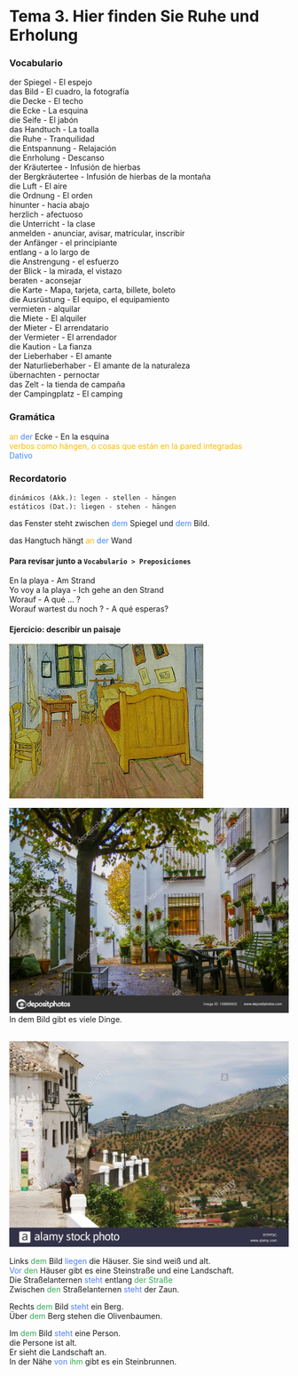 # Tema 3. Hier finden Sie Ruhe und Erholung

### Vocabulario

der Spiegel - El espejo <br>
das Bild - El cuadro, la fotografía <br>
die Decke - El techo <br>
die Ecke - La esquina <br>
die Seife - El jabón <br>
das Handtuch - La toalla <br>
die Ruhe - Tranquilidad <br>
die Entspannung - Relajación <br>
die Enrholung - Descanso <br>
der Kräutertee - Infusión de hierbas <br>
der Bergkräutertee - Infusión de hierbas de la montaña <br>
die Luft - El aire <br>
die Ordnung - El orden <br>
hinunter - hacia abajo <br>
herzlich - afectuoso <br>
die Unterricht  - la clase <br>
anmelden - anunciar, avisar, matricular, inscribir <br>
der Anfänger - el principiante <br>
entlang - a lo largo de <br>
die Anstrengung - el esfuerzo <br>
der Blick - la mirada, el vistazo <br>
beraten - aconsejar <br>
die Karte - Mapa, tarjeta, carta, billete, boleto <br>
die Ausrüstung - El equipo, el equipamiento <br>
vermieten - alquilar <br>
die Miete - El alquiler <br>
der Mieter - El arrendatario <br>
der Vermieter - El arrendador <br>
die Kaution - La fianza <br>
der Lieberhaber - El amante <br>
der Naturlieberhaber - El amante de la naturaleza <br>
übernachten - pernoctar <br>
das Zelt - la tienda de campaña  <br>
der Campingplatz - El camping

### Gramática

<span style="color:#fcba03">an</span> <span style="color:#4287f5">der</span> Ecke - En la esquina <br>
<span style="color:#fcba03">verbos como hängen, o cosas que están en la pared integradas</span> <br>
<span style="color:#4287f5">Dativo</span>

### Recordatorio
```
dinámicos (Akk.): legen - stellen - hängen
estáticos (Dat.): liegen - stehen - hängen
```
das Fenster steht zwischen <span style="color:#4287f5">dem</span> Spiegel und <span style="color:#4287f5">dem</span> Bild.

das Hangtuch hängt <span style="color:#fcba03">an</span> <span style="color:#4287f5">der</span> Wand

#### Para revisar junto a `Vocabulario > Preposiciones`

En la playa - Am Strand <br>
Yo voy a la playa - Ich gehe an den Strand <br>
Worauf - A qué ... ? <br>
Worauf wartest du noch ? - A qué esperas?

#### Ejercicio: describir un paisaje
<img src="imagenes/Dormitorio-en-Arles.jpg" alt="El dormitorio en Arlés"> <br>

<img src="imagenes/Priego-Landscape.jpg" alt="Foto de Priego">
In dem Bild gibt es viele Dinge. <br> <br>

<img src="imagenes/Priego-Landscape-2.jpg" alt="Foto de Priego"> <br>

Links <span style="color:#32a852">dem</span> Bild <span style="color:#4c7bfc">liegen</span> die Häuser. Sie sind weiß und alt. <br>
<span style="color:#4c7bfc">Vor</span> <span style="color:#32a852">den</span> Häuser gibt es eine Steinstraße und eine Landschaft. <br>
Die Straßelanternen <span style="color:#4c7bfc">steht</span> entlang <span style="color:#32a852">der Straße</span> <br>
Zwischen <span style="color:#32a852">den</span> Straßelanternen <span style="color:#4c7bfc">steht</span> der Zaun. <br>

Rechts <span style="color:#32a852">dem</span> Bild <span style="color:#4c7bfc">steht</span> ein Berg. <br>
Über <span style="color:#32a852">dem</span> Berg stehen die Olivenbaumen.

Im <span style="color:#32a852">dem</span> Bild <span style="color:#4c7bfc">steht</span> eine Person. <br>
die Persone ist alt. <br>
Er sieht die Landschaft an. <br>
In der Nähe <span style="color:#4c7bfc">von</span> <span style="color:#32a852">ihm</span> gibt es ein Steinbrunnen. <br>
